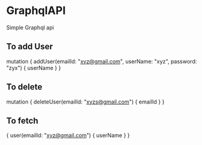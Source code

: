# GraphqlAPI
Simple Graphql api

## To add User
mutation {
  addUser(emailId: "xyz@gmail.com", userName: "xyz", password: "zyx") {
    userName
  }
}

## To delete 
mutation {
  deleteUser(emailId: "xyzs@gmail.com") {
    emailId
  }
}

## To fetch
{
  user(emailId: "xyz@gmail.com") {
    userName
  }
}
